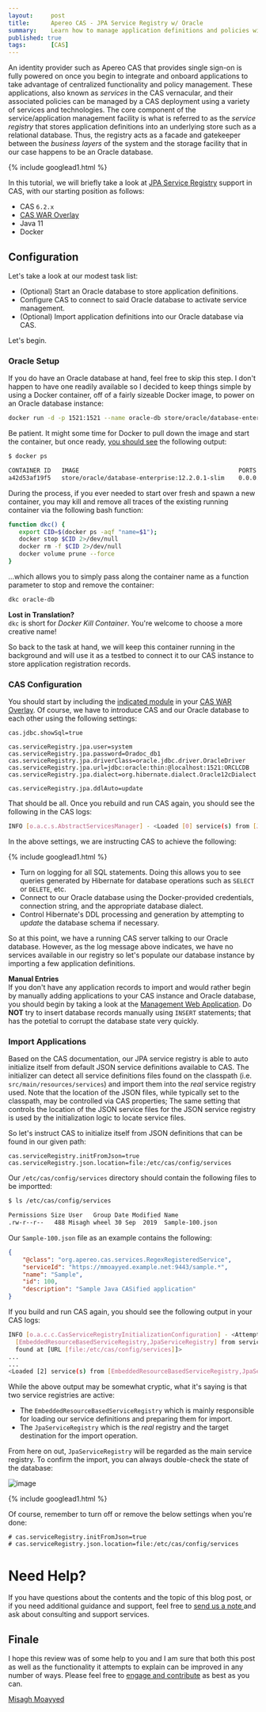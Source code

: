 ```yaml
---
layout:     post
title:      Apereo CAS - JPA Service Registry w/ Oracle
summary:    Learn how to manage application definitions and policies with CAS using a relational database such as Oracle's.
published: true
tags:       [CAS]
---
```


An identity provider such as Apereo CAS that provides single sign-on is fully powered on once you begin to integrate and onboard applications to take advantage of centralized functionality and policy management. These applications, also known as *services* in the CAS vernacular, and their associated policies can be managed by a CAS deployment using a variety of services and technologies. The core component of the service/application management facility is what is referred to as the *service registry* that stores application definitions into an underlying store such as a relational database. Thus, the registry acts as a facade and gatekeeper between the *business layers* of the system and the storage facility that in our case happens to be an Oracle database.

{% include googlead1.html  %}

In this tutorial, we will briefly take a look at [JPA Service Registry](https://apereo.github.io/cas/6.2.x/services/JPA-Service-Management.html) support in CAS, with our starting position as follows:

- CAS `6.2.x`
- [CAS WAR Overlay](https://github.com/apereo/cas-overlay-template)
- Java 11
- Docker

## Configuration

Let's take a look at our modest task list:

- (Optional) Start an Oracle database to store application definitions.
- Configure CAS to connect to said Oracle database to activate service management.
- (Optional) Import application definitions into our Oracle database via CAS. 

Let's begin.

### Oracle Setup

If you do have an Oracle database at hand, feel free to skip this step. I don't happen to have one readily available so I decided to keep things simple by using a Docker container, off of a fairly sizeable Docker image, to power on an Oracle database instance:

```bash
docker run -d -p 1521:1521 --name oracle-db store/oracle/database-enterprise:12.2.0.1-slim
```

Be patient. It might some time for Docker to pull down the image and start the container, but once ready, [you should see](https://docs.docker.com/engine/reference/commandline/ps/) the following output:

```bash
$ docker ps

CONTAINER ID   IMAGE                                             PORTS                              NAMES
a42d53af19f5   store/oracle/database-enterprise:12.2.0.1-slim    0.0.0.0:1521->1521/tcp, 5500/tcp   oracle-db
```

During the process, if you ever needed to start over fresh and spawn a new container, you may kill and remove all traces of the existing running container via the following bash function:

```bash
function dkc() {
   export CID=$(docker ps -aqf "name=$1");
   docker stop $CID 2>/dev/null
   docker rm -f $CID 2>/dev/null
   docker volume prune --force
}
```

...which allows you to simply pass along the container name as a function parameter to stop and remove the container:

```bash
dkc oracle-db
```

<div class="alert alert-info">
<strong>Lost in Translation?</strong><br/><code>dkc</code> is short for <i>Docker Kill Container</i>. You're welcome to choose a more creative name!
</div>

So back to the task at hand, we will keep this container running in the background and will use it as a testbed to connect it to our CAS instance to store application registration records. 

### CAS Configuration

You should start by including the [indicated module](https://apereo.github.io/cas/6.2.x/services/JPA-Service-Management.html) in your [CAS WAR Overlay](https://github.com/apereo/cas-overlay-template). Of course, we have to introduce CAS and our Oracle database to each other using the following settings:

```properties
cas.jdbc.showSql=true

cas.serviceRegistry.jpa.user=system
cas.serviceRegistry.jpa.password=Oradoc_db1
cas.serviceRegistry.jpa.driverClass=oracle.jdbc.driver.OracleDriver
cas.serviceRegistry.jpa.url=jdbc:oracle:thin:@localhost:1521:ORCLCDB
cas.serviceRegistry.jpa.dialect=org.hibernate.dialect.Oracle12cDialect

cas.serviceRegistry.jpa.ddlAuto=update
```

That should be all. Once you rebuild and run CAS again, you should see the following in the CAS logs:

```bash
INFO [o.a.c.s.AbstractServicesManager] - <Loaded [0] service(s) from [JpaServiceRegistry].>
```

In the above settings, we are instructing CAS to achieve the following:

{% include googlead1.html  %}

- Turn on logging for all SQL statements. Doing this allows you to see queries generated by Hibernate for database operations such as `SELECT` or `DELETE`, etc.
- Connect to our Oracle database using the Docker-provided credentials, connection string, and the appropriate database dialect.
- Control Hibernate's DDL processing and generation by attempting to *update* the database schema if necessary.

So at this point, we have a running CAS server talking to our Oracle database. However, as the log message above indicates, we have no services available in our registry so let's populate our database instance by importing a few application definitions.

<div class="alert alert-info">
<strong>Manual Entries</strong><br/>If you don't have any application records to import and would rather begin by manually adding applications to your CAS instance and Oracle database, you should begin by taking a look at the <a href="https://apereo.github.io/cas/6.2.x/services/Installing-ServicesMgmt-Webapp.html">Management Web Application</a>. Do <b>NOT</b> try to insert database records manually using <code>INSERT</code> statements; that has the potetial to corrupt the database state very quickly.
</div>

### Import Applications

Based on the CAS documentation, our JPA service registry is able to auto initialize itself from default JSON service definitions available to CAS. The initializer can detect all service definitions files found on the classpath (i.e. `src/main/resources/services`) and import them into the *real* service registry used. Note that the location of the JSON files, while typically set to the classpath, may be controlled via CAS properties; The same setting that controls the location of the JSON service files for the JSON service registry is used by the initialization logic to locate service files.

So let's instruct CAS to initialize itself from JSON definitions that can be found in our given path:

```properties
cas.serviceRegistry.initFromJson=true
cas.serviceRegistry.json.location=file:/etc/cas/config/services
```

Our `/etc/cas/config/services` directory should contain the following files to be importted:

```bash 
$ ls /etc/cas/config/services

Permissions Size User   Group Date Modified Name
.rw-r--r--   488 Misagh wheel 30 Sep  2019  Sample-100.json
```

Our `Sample-100.json` file as an example contains the following:

```json
{
    "@class": "org.apereo.cas.services.RegexRegisteredService",
    "serviceId": "https://mmoayyed.example.net:9443/sample.*",
    "name": "Sample",
    "id": 100,
    "description": "Sample Java CASified application"
}
```

If you build and run CAS again, you should see the following output in your CAS logs:

```bash
INFO [o.a.c.c.CasServiceRegistryInitializationConfiguration] - <Attempting to initialize the service registry \
  [EmbeddedResourceBasedServiceRegistry,JpaServiceRegistry] from service definition resources \
  found at [URL [file:/etc/cas/config/services]]>
...
...
<Loaded [2] service(s) from [EmbeddedResourceBasedServiceRegistry,JpaServiceRegistry].>
```

While the above output may be somewhat cryptic, what it's saying is that two service registries are active: 

- The `EmbeddedResourceBasedServiceRegistry` which is mainly responsible for loading our service definitions and preparing them for import. 
- The `JpaServiceRegistry` which is the *real* registry and the target destination for the import operation. 

From here on out, `JpaServiceRegistry` will be regarded as the main service registry. To confirm the import, you can always double-check the state of the database:

![image](https://user-images.githubusercontent.com/1205228/78793465-b330e400-79c7-11ea-813d-9be27e74cdf6.png)

{% include googlead1.html  %}

Of course, remember to turn off or remove the below settings when you're done:

```properties
# cas.serviceRegistry.initFromJson=true
# cas.serviceRegistry.json.location=file:/etc/cas/config/services
```


# Need Help?

If you have questions about the contents and the topic of this blog post, or if you need additional guidance and support, feel free to [send us a note ](/#contact-section-header) and ask about consulting and support services.

## Finale

I hope this review was of some help to you and I am sure that both this post as well as the functionality it attempts to explain can be improved in any number of ways. Please feel free to [engage and contribute](https://apereo.github.io/cas/developer/Contributor-Guidelines.html) as best as you can.

[Misagh Moayyed](https://fawnoos.com)